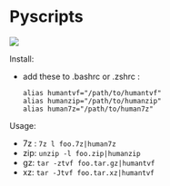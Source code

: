 # Pyscripts

![](https://media.giphy.com/media/3ohs7GMtGKZEsZ20OA/giphy.gif)


Install:
- add these to .bashrc or .zshrc :
  ```
  alias humantvf="/path/to/humantvf"
  alias humanzip="/path/to/humanzip"
  alias human7z="/path/to/human7z"
  ```

Usage:
- 7z :  `7z l foo.7z|human7z`
- zip: `unzip -l foo.zip|humanzip`
- gz: `tar -ztvf foo.tar.gz|humantvf`
- xz: `tar -Jtvf foo.tar.xz|humantvf`
